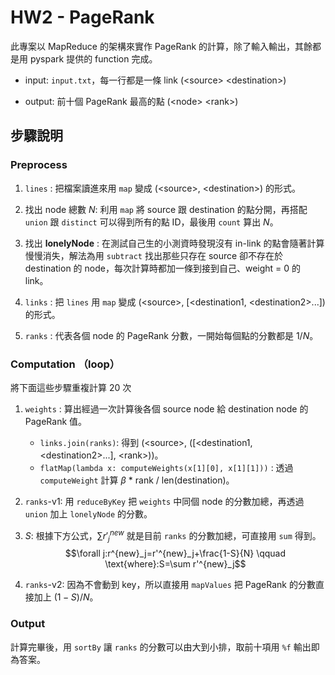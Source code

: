 # HW2 - PageRank

此專案以 MapReduce 的架構來實作 PageRank 的計算，除了輸入輸出，其餘都是用 pyspark 提供的 function 完成。
- input: `input.txt`，每一行都是一條 link (\<source\> \<destination\>)


- output: 前十個 PageRank 最高的點 (\<node\> \<rank\>)

## 步驟說明
### Preprocess
1. `lines` : 把檔案讀進來用 `map` 變成 (\<source\>, \<destination\>) 的形式。


2. 找出 node 總數 $N$: 利用 `map` 將 source 跟 destination 的點分開，再搭配 `union` 跟 `distinct` 可以得到所有的點 ID，最後用 `count` 算出 $N$。


3. 找出 **lonelyNode** : 在測試自己生的小測資時發現沒有 in-link 的點會隨著計算慢慢消失，解法為用 `subtract` 找出那些只存在 source 卻不存在於 destination 的 node，每次計算時都加一條到接到自己、weight = 0 的 link。


4. `links` : 把 `lines` 用 `map` 變成 (\<source\>, [\<destination1\, \<destination2\>...]) 的形式。


5. `ranks` : 代表各個 node 的 PageRank 分數，一開始每個點的分數都是 $1/N$。

### Computation （loop）
將下面這些步驟重複計算 20 次
1. `weights` : 算出經過一次計算後各個 source node 給 destination node 的 PageRank 值。
    - `links.join(ranks)`: 得到 (\<source\>, ([\<destination1\, \<destination2\>...], \<rank\>))。
    - `flatMap(lambda x: computeWeights(x[1][0], x[1][1]))` : 透過 `computeWeight` 計算 $\beta$ * rank / len(destination)。
  
    
2. `ranks`-v1: 用 `reduceByKey` 把 `weights` 中同個 node 的分數加總，再透過 `union` 加上 `lonelyNode` 的分數。


3. $S$: 根據下方公式，$\sum r'^{new}_j$ 就是目前 `ranks` 的分數加總，可直接用 `sum` 得到。
    $$\forall j:r^{new}_j=r'^{new}_j+\frac{1-S}{N}  \qquad \text{where}:S=\sum r'^{new}_j$$
 
 
4. `ranks`-v2: 因為不會動到 key，所以直接用 `mapValues` 把 PageRank 的分數直接加上 $(1 - S)/N$。

### Output
計算完畢後，用 `sortBy` 讓 `ranks` 的分數可以由大到小排，取前十項用 `%f` 輸出即為答案。